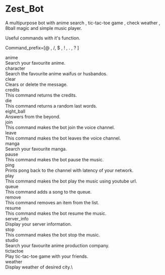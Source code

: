 # Zest_Bot

A multipurpose bot with anime search , tic-tac-toe game , check weather , 8ball magic and simple music player.

Useful commands with it's function.

Command_prefix=[@ , /, $ , ! , . , ? ]

anime\
Search your favourite anime.\
character\
Search the favourite anime waifus or husbandos.\
clear\
Clears or delete the message.\
credits\
This command returns the credits.\
die\
This command returns a random last words.\
eight_ball\
Answers from the beyond.\
join\
This command makes the bot join the voice channel.\
leave\
This command makes the bot leaves the voice channel.\
manga\
Search your favourite manga.\
pause\
This command makes the bot pause the music.\
ping\
Prints pong back to the channel with latency of your network.\
play\
This command makes the bot play the music using youtube url.\
queue\
This command adds a song to the queue.\
remove\
This command removes an item from the list.\
resume\
This command makes the bot resume the music.\
server_info\
Display your server information.\
stop\
This command makes the bot stop the music.\
studio\
Search your favourite anime production company.\
tictactoe\
Play tic-tac-toe game with your friends.\
weather\
Display weather of desired city.\
